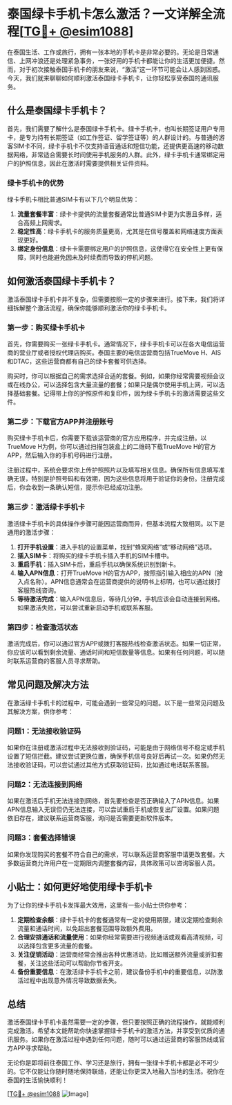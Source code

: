 # 泰国绿卡手机卡怎么激活？一文详解全流程[[TG💪+ @esim1088](https://t.me/s/esim1088)]

在泰国生活、工作或旅行，拥有一张本地的手机卡是非常必要的。无论是日常通信、上网冲浪还是处理紧急事务，一张好用的手机卡都能让你的生活更加便捷。然而，对于初次接触泰国手机卡的朋友来说，“激活”这一环节可能会让人感到困惑。今天，我们就来聊聊如何顺利激活泰国绿卡手机卡，让你轻松享受泰国的通讯服务。

## 什么是泰国绿卡手机卡？

首先，我们需要了解什么是泰国绿卡手机卡。绿卡手机卡，也叫长期签证用户专用卡，是专为持有长期签证（如工作签证、留学签证等）的人群设计的。与普通的游客SIM卡不同，绿卡手机卡不仅支持语音通话和短信功能，还提供更高速的移动数据网络，非常适合需要长时间使用手机服务的人群。此外，绿卡手机卡通常绑定用户的护照信息，因此在激活时需要提供相关证件资料。

### 绿卡手机卡的优势

绿卡手机卡相比普通SIM卡有以下几个明显优势：
1. **流量套餐丰富**：绿卡卡提供的流量套餐通常比普通SIM卡更为实惠且多样，适合高频上网需求。
2. **稳定性高**：绿卡手机卡的服务质量更高，尤其是在信号覆盖和网络速度方面表现更好。
3. **绑定身份信息**：绿卡卡需要绑定用户的护照信息，这使得它在安全性上更有保障，同时也能避免因未及时续费而导致的停机问题。

## 如何激活泰国绿卡手机卡？

激活泰国绿卡手机卡并不复杂，但需要按照一定的步骤来进行。接下来，我们将详细拆解整个激活流程，确保你能够顺利激活你的绿卡手机卡。

### 第一步：购买绿卡手机卡

首先，你需要购买一张绿卡手机卡。通常情况下，绿卡手机卡可以在各大电信运营商的营业厅或者授权代理店购买。泰国主要的电信运营商包括TrueMove H、AIS和DTAC，这些运营商都有自己的绿卡套餐可供选择。

购买时，你可以根据自己的需求选择合适的套餐。例如，如果你经常需要视频会议或在线办公，可以选择包含大量流量的套餐；如果只是偶尔使用手机上网，可以选择基础套餐。记得带上你的护照原件和复印件，因为绿卡手机卡的激活需要这些文件。

### 第二步：下载官方APP并注册账号

购买绿卡手机卡后，你需要下载该运营商的官方应用程序，并完成注册。以TrueMove H为例，你可以通过扫描包装盒上的二维码下载TrueMove H的官方APP，然后输入你的手机号码进行注册。

注册过程中，系统会要求你上传护照照片以及填写相关信息。确保所有信息填写准确无误，特别是护照号码和有效期，因为这些信息将用于验证你的身份。注册完成后，你会收到一条确认短信，提示你已经成功注册。

### 第三步：激活绿卡手机卡

激活绿卡手机卡的具体操作步骤可能因运营商而异，但基本流程大致相同。以下是通用的激活步骤：

1. **打开手机设置**：进入手机的设置菜单，找到“蜂窝网络”或“移动网络”选项。
2. **插入SIM卡**：将购买的绿卡手机卡插入手机的SIM卡槽中。
3. **重启手机**：插入SIM卡后，重启手机以确保系统识别到新卡。
4. **输入APN信息**：打开TrueMove H的官方APP，按照指引输入相应的APN（接入点名称）。APN信息通常会在运营商提供的说明书上标明，也可以通过拨打客服热线咨询。
5. **等待激活完成**：输入APN信息后，等待几分钟，手机应该会自动连接到网络。如果激活失败，可以尝试重新启动手机或联系客服。

### 第四步：检查激活状态

激活完成后，你可以通过官方APP或拨打客服热线检查激活状态。如果一切正常，你应该可以看到剩余流量、通话时间和短信数量等信息。如果有任何问题，可以随时联系运营商的客服人员寻求帮助。

## 常见问题及解决方法

在激活绿卡手机卡的过程中，可能会遇到一些常见的问题。以下是一些常见问题及其解决方案，供你参考：

### 问题1：无法接收验证码

如果你在注册或激活过程中无法接收到验证码，可能是由于网络信号不稳定或手机设置了短信拦截。建议尝试更换位置，确保手机信号良好后再试一次。如果仍然无法接收验证码，可以尝试通过其他方式获取验证码，比如通过电话联系客服。

### 问题2：无法连接到网络

如果在激活后手机无法连接到网络，首先要检查是否正确输入了APN信息。如果APN信息输入无误但仍无法连接，可以尝试重启手机或恢复出厂设置。如果问题依旧存在，建议联系运营商客服，询问是否需要更新软件版本。

### 问题3：套餐选择错误

如果你发现购买的套餐不符合自己的需求，可以联系运营商客服申请更改套餐。大多数运营商允许用户在一定期限内调整套餐内容，具体政策可以咨询客服人员。

## 小贴士：如何更好地使用绿卡手机卡

为了让你的绿卡手机卡发挥最大效用，这里有一些小贴士供你参考：

1. **定期检查余额**：绿卡手机卡的套餐通常有一定的使用期限，建议定期检查剩余流量和通话时间，以免超出套餐范围导致额外费用。
2. **合理安排通话和流量使用**：如果你经常需要进行视频通话或观看高清视频，可以选择包含更多流量的套餐。
3. **关注促销活动**：运营商经常会推出各种优惠活动，比如赠送额外流量或折扣套餐，关注这些活动可以帮助你节省开支。
4. **备份重要信息**：在激活绿卡手机卡之前，建议备份手机中的重要信息，以防激活过程中出现意外情况导致数据丢失。

## 总结

激活泰国绿卡手机卡虽然需要一定的步骤，但只要按照正确的流程操作，就能顺利完成激活。希望本文能帮助你快速掌握绿卡手机卡的激活方法，并享受到优质的通讯服务。如果你在激活过程中遇到任何问题，随时可以通过运营商的客服热线或官方APP寻求帮助。

无论你是即将前往泰国工作、学习还是旅行，拥有一张绿卡手机卡都是必不可少的。它不仅能让你随时随地保持联络，还能让你更深入地融入当地的生活。祝你在泰国的生活愉快顺利！

[[TG💪+ @esim1088](https://t.me/s/esim1088) ![Image](https://i.postimg.cc/4NQfJmqS/Snipaste-2025-05-13-00-14-12.png)]